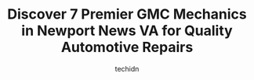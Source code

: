 ---
layout: ampstory
image: https://images.unsplash.com/photo-1632275231320-f1bc3a16a414?ixlib=rb-4.0.3&ixid=MnwxMjA3fDB8MHxwaG90by1wYWdlfHx8fGVufDB8fHx8&auto=format&fit=crop&w=640&h=853&q=80
author: techidn
featured: false
description: When it comes to maintaining and repairing your vehicle in Newport News VA, USA, you deserve nothing but the best. Thats why the 7 best GMC Mechanic in the area are here to offer their expe
title: Discover 7 Premier GMC Mechanics in Newport News VA for Quality Automotive Repairs
cover:
   title: Discover 7 Premier GMC Mechanics in Newport News VA for Quality Automotive Repairs
   subtitle: Rickpate
   background: https://images.unsplash.com/photo-1632275231320-f1bc3a16a414?ixlib=rb-4.0.3&ixid=MnwxMjA3fDB8MHxwaG90by1wYWdlfHx8fGVufDB8fHx8&auto=format&fit=crop&w=640&h=853&q=80

pages: 
 - layout: thirds
   top: <h1>#1 B&L Automotive</h1>
   bottom: "<p>The best in The City, never had a technician take there time to explain in 100% details about our vehicles without trying to get over on me due to the fact that I am a wo</p>"
   background: https://www.knot35.com/toplist/wp-content/uploads/2023/06/best-gmc-mechanic-1-in-newport-news-va-1685834169.jpeg
   backgroundblur: true
 - layout: thirds
   top: <h1>#2 Auto Pros</h1>
   bottom: "<p>1808 George Washington Memorial Hwy, Yorktown, VA 23693, United States</p>"
   background: https://www.knot35.com/toplist/wp-content/uploads/2023/06/best-gmc-mechanic-2-in-newport-news-va-1685834169.jpeg
   cta:
      link: https://www.knot35.com/toplist/discover-7-premier-gmc-mechanics-in-newport-news-va-for-quality-automotive-repairs/
      text: Discover 7 Premier GMC Mechanics in Newport News VA for Quality Automotive Repairs
 - layout: thirds
   top: <h1>#3 Tire Choice Auto Service Centers</h1>
   bottom: "<p>13781 Warwick Blvd, Newport News, VA 23602, United States</p>"
   background: https://www.knot35.com/toplist/wp-content/uploads/2023/06/best-gmc-mechanic-3-in-newport-news-va-1685834170.jpeg
   cta:
      link: https://www.knot35.com/toplist/discover-7-premier-gmc-mechanics-in-newport-news-va-for-quality-automotive-repairs/
      text: Discover 7 Premier GMC Mechanics in Newport News VA for Quality Automotive Repairs
 - layout: thirds
   top: <h1>#4 Bill Smiths Auto & Air</h1>
   bottom: "<p>11122 Jefferson Ave, Newport News, VA 23601, United States</p>"
   background: https://images.unsplash.com/photo-1536745287225-21d689278fd1?ixlib=rb-4.0.3&ixid=MnwxMjA3fDB8MHxwaG90by1wYWdlfHx8fGVufDB8fHx8&auto=format&fit=crop&w=640&h=853&q=80
   cta:
      link: https://www.knot35.com/toplist/discover-7-premier-gmc-mechanics-in-newport-news-va-for-quality-automotive-repairs/
      text: Discover 7 Premier GMC Mechanics in Newport News VA for Quality Automotive Repairs
 - layout: thirds
   top: <h1>#5 Frasers Automotive</h1>
   bottom: "<p>13269 Warwick Blvd a, Newport News, VA 23602, United States</p>"
   background: https://images.unsplash.com/photo-1510906594845-bc082582c8cc?ixlib=rb-4.0.3&ixid=MnwxMjA3fDB8MHxwaG90by1wYWdlfHx8fGVufDB8fHx8&auto=format&fit=crop&w=640&h=853&q=80
   cta:
      link: https://www.knot35.com/toplist/discover-7-premier-gmc-mechanics-in-newport-news-va-for-quality-automotive-repairs/
      text: Discover 7 Premier GMC Mechanics in Newport News VA for Quality Automotive Repairs
 - layout: thirds
   top: <h1>#6 A & E Automotive Repair</h1>
   bottom: "<p>13379 Warwick Blvd # A, Newport News, VA 23602, United States</p>"
   background: https://images.unsplash.com/photo-1540457036297-448b6b99e91c?ixlib=rb-4.0.3&ixid=MnwxMjA3fDB8MHxwaG90by1wYWdlfHx8fGVufDB8fHx8&auto=format&fit=crop&w=640&h=853&q=80
   cta:
      link: https://www.knot35.com/toplist/discover-7-premier-gmc-mechanics-in-newport-news-va-for-quality-automotive-repairs/
      text: Discover 7 Premier GMC Mechanics in Newport News VA for Quality Automotive Repairs
 - layout: thirds
   top: <h1>#7 Barneys Auto</h1>
   bottom: "<p>400 Salters Creek Rd, Hampton, VA 23661, United States</p>"
   background: https://images.unsplash.com/photo-1515405295579-ba7b45403062?ixlib=rb-4.0.3&ixid=MnwxMjA3fDB8MHxwaG90by1wYWdlfHx8fGVufDB8fHx8&auto=format&fit=crop&w=640&h=853&q=80
   cta:
      link: https://www.knot35.com/toplist/discover-7-premier-gmc-mechanics-in-newport-news-va-for-quality-automotive-repairs/
      text: Discover 7 Premier GMC Mechanics in Newport News VA for Quality Automotive Repairs
 - layout: thirds
   middle: Continue reading...
   background: https://images.unsplash.com/photo-1613843873231-1447db182f97?ixlib=rb-4.0.3&ixid=MnwxMjA3fDB8MHxwaG90by1wYWdlfHx8fGVufDB8fHx8&auto=format&fit=crop&w=640&h=853&q=80
   cta:
      link: https://www.knot35.com/toplist/discover-7-premier-gmc-mechanics-in-newport-news-va-for-quality-automotive-repairs/
      text: Discover 7 Premier GMC Mechanics in Newport News VA for Quality Automotive Repairs
      
---